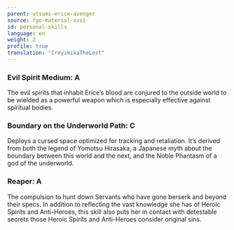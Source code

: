 ```yaml
---
parent: utsumi-erice-avenger
source: fgo-material-xvii
id: personal-skills
language: en
weight: 2
profile: true
translation: "IreyimikaTheLost"
---
```


### Evil Spirit Medium: A

The evil spirits that inhabit Erice’s blood are conjured to the outside world to be wielded as a powerful weapon which is especially effective against spiritual bodies.

### Boundary on the Underworld Path: C

Deploys a cursed space optimized for tracking and retaliation. It’s derived from both the legend of Yomotsu Hirasaka, a Japanese myth about the boundary between this world and the next, and the Noble Phantasm of a god of the underworld.

### Reaper: A

The compulsion to hunt down Servants who have gone berserk and beyond their specs. In addition to reflecting the vast knowledge she has of Heroic Spirits and Anti-Heroes, this skill also puts her in contact with detestable secrets those Heroic Spirits and Anti-Heroes consider original sins.
